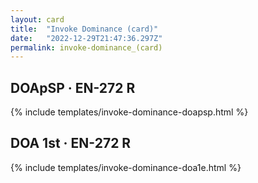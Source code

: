 ```yaml
---
layout: card
title:  "Invoke Dominance (card)"
date:   "2022-12-29T21:47:36.297Z"
permalink: invoke-dominance_(card)
---
```


## DOApSP &middot; EN-272 R

{% include templates/invoke-dominance-doapsp.html %}


## DOA 1st &middot; EN-272 R

{% include templates/invoke-dominance-doa1e.html %}
